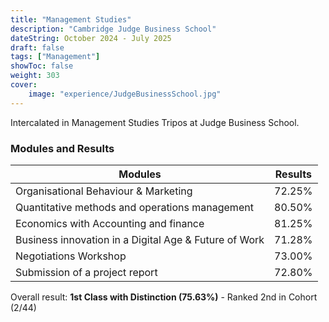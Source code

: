 ```yaml
---
title: "Management Studies"
description: "Cambridge Judge Business School"
dateString: October 2024 - July 2025
draft: false
tags: ["Management"]
showToc: false
weight: 303
cover:
    image: "experience/JudgeBusinessSchool.jpg"
--- 
```


Intercalated in Management Studies Tripos at Judge Business School.

### Modules and Results

| **Modules** | **Results** |
| --- | --- |
| Organisational Behaviour & Marketing | 72.25% |
| Quantitative methods and operations management | 80.50% |
| Economics with Accounting and finance | 81.25% |
| Business innovation in a Digital Age & Future of Work | 71.28% |
| Negotiations Workshop | 73.00% |
| Submission of a project report | 72.80% |

Overall result: **1st Class with Distinction (75.63%)** - Ranked 2nd in Cohort (2/44)